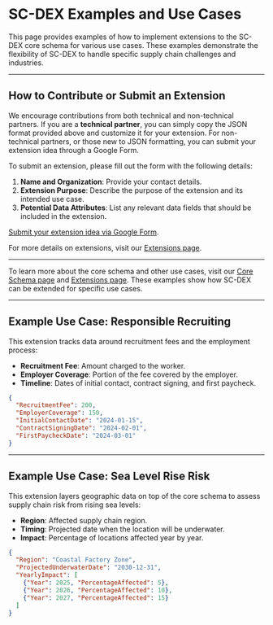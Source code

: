 # **SC-DEX Examples and Use Cases**

This page provides examples of how to implement extensions to the SC-DEX core schema for various use cases. These examples demonstrate the flexibility of SC-DEX to handle specific supply chain challenges and industries.

---

## **How to Contribute or Submit an Extension**

We encourage contributions from both technical and non-technical partners. If you are a **technical partner**, you can simply copy the JSON format provided above and customize it for your extension. For non-technical partners, or those new to JSON formatting, you can submit your extension idea through a Google Form.

To submit an extension, please fill out the form with the following details:
1. **Name and Organization**: Provide your contact details.
2. **Extension Purpose**: Describe the purpose of the extension and its intended use case.
3. **Potential Data Attributes**: List any relevant data fields that should be included in the extension.

[Submit your extension idea via Google Form](https://docs.google.com/forms/d/e/1FAIpQLSc2k_hCOzvZ2G31Z-IivRDF2c3OMVxG9HCwXXVf3oP_vxeG-A/viewform?usp=sf_link).

For more details on extensions, visit our [Extensions page](../wiki/Extensions-for-Use-Cases).

---

To learn more about the core schema and other use cases, visit our [Core Schema page](../schema/schema.md) and [Extensions page](../wiki/Extensions-for-Use-Cases).
These examples show how SC-DEX can be extended for specific use cases.

---

## **Example Use Case: Responsible Recruiting**

This extension tracks data around recruitment fees and the employment process:

- **Recruitment Fee**: Amount charged to the worker.
- **Employer Coverage**: Portion of the fee covered by the employer.
- **Timeline**: Dates of initial contact, contract signing, and first paycheck.

```json
{
  "RecruitmentFee": 200,
  "EmployerCoverage": 150,
  "InitialContactDate": "2024-01-15",
  "ContractSigningDate": "2024-02-01",
  "FirstPaycheckDate": "2024-03-01"
}
```

---

## **Example Use Case: Sea Level Rise Risk**

This extension layers geographic data on top of the core schema to assess supply chain risk from rising sea levels:

- **Region**: Affected supply chain region.
- **Timing**: Projected date when the location will be underwater.
- **Impact**: Percentage of locations affected year by year.

```json
{
  "Region": "Coastal Factory Zone",
  "ProjectedUnderwaterDate": "2030-12-31",
  "YearlyImpact": [
    {"Year": 2025, "PercentageAffected": 5},
    {"Year": 2026, "PercentageAffected": 10},
    {"Year": 2027, "PercentageAffected": 15}
  ]
}
```
